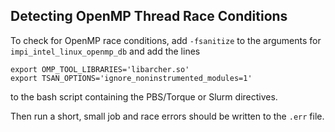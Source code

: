 ## Detecting OpenMP Thread Race Conditions

To check for OpenMP race conditions, add `-fsanitize` to the arguments for `impi_intel_linux_openmp_db` and add the lines
```
export OMP_TOOL_LIBRARIES='libarcher.so'
export TSAN_OPTIONS='ignore_noninstrumented_modules=1'
```
to the bash script containing the PBS/Torque or Slurm directives.

Then run a short, small job and race errors should be written to the `.err` file.

